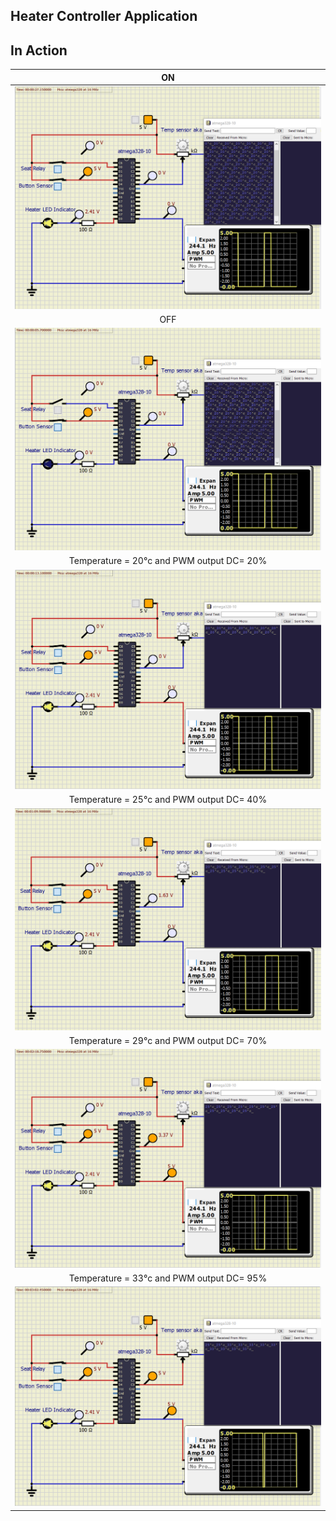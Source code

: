 ## Heater Controller Application

## In Action

|ON|
|:--:|
|![ON](https://github.com/KirubaThomasM/Embedded_C_Activities/blob/main/simulation/ON.PNG)|
|OFF|
|![OFF](https://github.com/KirubaThomasM/Embedded_C_Activities/blob/main/simulation/OFF.PNG)|
|Temperature = 20°c and PWM output DC=  20% |
|![Temperature = 20°c and PWM output DC=  20% ](https://github.com/KirubaThomasM/Embedded_C_Activities/blob/main/simulation/D20T20.png)|
|Temperature = 25°c and PWM output DC=  40% |
|![Temperature = 25°c and PWM output DC=  40% ](https://github.com/KirubaThomasM/Embedded_C_Activities/blob/main/simulation/D40T25.png)|
|Temperature = 29°c and PWM output DC=  70% |
|![Temperature = 29°c and PWM output DC=  70% ](https://github.com/KirubaThomasM/Embedded_C_Activities/blob/main/simulation/D70T29.png)|
|Temperature = 33°c and PWM output DC=  95% |
|![Temperature = 33°c and PWM output DC=  95% ](https://github.com/KirubaThomasM/Embedded_C_Activities/blob/main/simulation/D95T33.png)|
